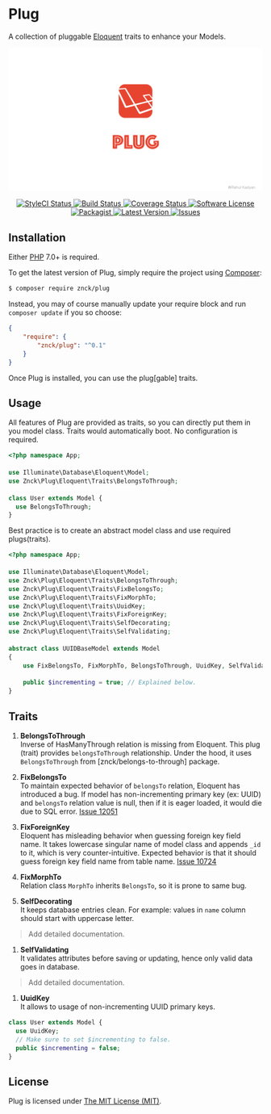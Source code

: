 Plug
====
A collection of pluggable [Eloquent](https://laravel.com/docs/master/eloquent) traits to enhance your Models.

![Laravel Plug](cover.png)

<p align="center">
  <a href="https://styleci.io/repos/50701599">
    <img src="https://styleci.io/repos/50701599/shield" alt="StyleCI Status" />
  </a>
  <a href="https://circleci.com/gh/znck/plug">
    <img src="https://circleci.com/gh/znck/plug.svg?style=svg" alt="Build Status" />
  </a>
  <a href="https://coveralls.io/github/znck/plug?branch=master">
    <img src="https://coveralls.io/repos/github/znck/plug/badge.svg?branch=master&style=flat-square" alt="Coverage Status" />
  </a>
  <a href="LICENSE">
    <img src="https://img.shields.io/badge/license-MIT-brightgreen.svg?style=flat-square" alt="Software License" />
  </a>
  <a href="https://packagist.org/packages/znck/plug">
    <img src="https://img.shields.io/packagist/v/znck/plug.svg?style=flat-square" alt="Packagist" />
  </a>
  <a href="https://github.com/znck/plug/releases">
    <img src="https://img.shields.io/github/release/znck/plug.svg?style=flat-square" alt="Latest Version" />
  </a>

  <a href="https://github.com/znck/plug/issues">
    <img src="https://img.shields.io/github/issues/znck/plug.svg?style=flat-square" alt="Issues" />
  </a>
</p>

## Installation

Either [PHP](https://php.net) 7.0+ is required.

To get the latest version of Plug, simply require the project using [Composer](https://getcomposer.org):

```bash
$ composer require znck/plug
```

Instead, you may of course manually update your require block and run `composer update` if you so choose:

```json
{
    "require": {
        "znck/plug": "^0.1"
    }
}
```

Once Plug is installed, you can use the plug[gable] traits.

## Usage
All features of Plug are provided as traits, so you can directly put them in you model class. Traits would automatically boot. No configuration is required.  
```php
<?php namespace App;

use Illuminate\Database\Eloquent\Model;
use Znck\Plug\Eloquent\Traits\BelongsToThrough;

class User extends Model {
  use BelongsToThrough;
}
```

Best practice is to create an abstract model class and use required plugs(traits).  
```php
<?php namespace App;

use Illuminate\Database\Eloquent\Model;
use Znck\Plug\Eloquent\Traits\BelongsToThrough;
use Znck\Plug\Eloquent\Traits\FixBelongsTo;
use Znck\Plug\Eloquent\Traits\FixMorphTo;
use Znck\Plug\Eloquent\Traits\UuidKey;
use Znck\Plug\Eloquent\Traits\FixForeignKey;
use Znck\Plug\Eloquent\Traits\SelfDecorating;
use Znck\Plug\Eloquent\Traits\SelfValidating;

abstract class UUIDBaseModel extends Model
{
    use FixBelongsTo, FixMorphTo, BelongsToThrough, UuidKey, SelfValidating, SelfDecorating, FixForeignKey;

    public $incrementing = true; // Explained below.
}

```

## Traits

1. **BelongsToThrough**  
Inverse of HasManyThrough relation is missing from Eloquent. This plug (trait) provides `belongsToThrough` relationship. Under the hood, it uses `BelongsToThrough` from [znck/belongs-to-through] package.

1. **FixBelongsTo**  
To maintain expected behavior of `belongsTo` relation, Eloquent has introduced a bug.
If model has non-incrementing primary key (ex: UUID) and `belongsTo` relation value is null, then if it is eager loaded, it would die due to SQL error. [Issue 12051](https://github.com/laravel/framework/issues/12051)

1. **FixForeignKey**  
Eloquent has misleading behavior when guessing foreign key field name. It takes lowercase singular name of model class and appends `_id` to it, which is very counter-intuitive. Expected behavior is that it should guess foreign key field name from table name. [Issue 10724](https://github.com/laravel/framework/issues/10724)

1. **FixMorphTo**  
Relation class `MorphTo` inherits `BelongsTo`, so it is prone to same bug.

1. **SelfDecorating**  
It keeps database entries clean. For example: values in `name` column should start with uppercase letter.
> Add detailed documentation.

1. **SelfValidating**  
It validates attributes before saving or updating, hence only valid data goes in database.
> Add detailed documentation.

1. **UuidKey**  
It allows to usage of non-incrementing UUID primary keys.
  ```php
  class User extends Model {
    use UuidKey;
    // Make sure to set $incrementing to false.
    public $incrementing = false;
  }
  ```

## License

Plug is licensed under [The MIT License (MIT)](LICENSE).
